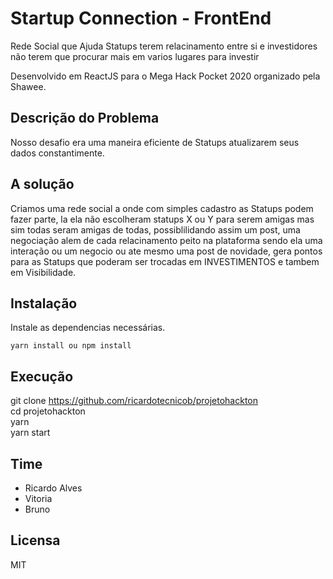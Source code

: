 <p align="center">
<a href="#" alt="Startup Connection">
  </a></p>

# Startup Connection - FrontEnd

Rede Social que Ajuda Statups terem relacinamento entre si e investidores não terem que procurar mais em varios lugares para investir

Desenvolvido em ReactJS para o Mega Hack Pocket 2020 organizado pela Shawee.

## Descrição do Problema

Nosso desafio era uma maneira eficiente de Statups atualizarem seus dados constantimente.

## A solução

Criamos uma rede social a onde com simples cadastro as Statups podem fazer parte, la ela não escolheram statups X ou Y para serem amigas mas sim todas seram amigas de todas, possiblilidando assim um post, uma negociação alem de cada relacinamento peito na plataforma sendo ela uma interação ou um negocio ou ate mesmo uma post de novidade, gera pontos para as Statups que poderam ser trocadas em INVESTIMENTOS e tambem em Visibilidade.


## Instalação

Instale as dependencias necessárias.
```console
yarn install ou npm install
```

## Execução

git clone https://github.com/ricardotecnicob/projetohackton <br />
cd projetohackton <br />
yarn <br />
yarn start <br />


## Time

- Ricardo Alves
- Vitoria
- Bruno

## Licensa

MIT
